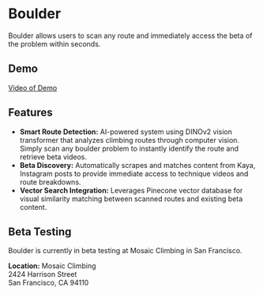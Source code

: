 # Boulder
Boulder allows users to scan any route and immediately access the beta of the problem within seconds. 

## Demo
[Video of Demo](https://drive.google.com/file/d/1FMbA4GdCjODZkNGj3zJBY_xSr21x5XU5/view?usp=sharing)

## Features
- **Smart Route Detection:** AI-powered system using DINOv2 vision transformer that analyzes climbing routes through computer vision. Simply scan any boulder problem to instantly identify the route and retrieve beta videos.
- **Beta Discovery:** Automatically scrapes and matches content from Kaya, Instagram posts to provide immediate access to technique videos and route breakdowns.
- **Vector Search Integration:** Leverages Pinecone vector database for visual similarity matching between scanned routes and existing beta content.

## Beta Testing
Boulder is currently in beta testing at Mosaic Climbing in San Francisco.

**Location:**
Mosaic Climbing  
2424 Harrison Street  
San Francisco, CA 94110

